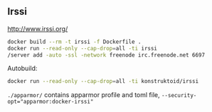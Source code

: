 ## Irssi  

http://www.irssi.org/  

```sh
docker build --rm -t irssi -f Dockerfile .
docker run --read-only --cap-drop=all -ti irssi
/server add -auto -ssl -network freenode irc.freenode.net 6697
```

Autobuild:
```sh
docker run --read-only --cap-drop=all -ti konstruktoid/irssi
```

`./apparmor/` contains apparmor profile and toml file, `--security-opt="apparmor:docker-irssi"`
